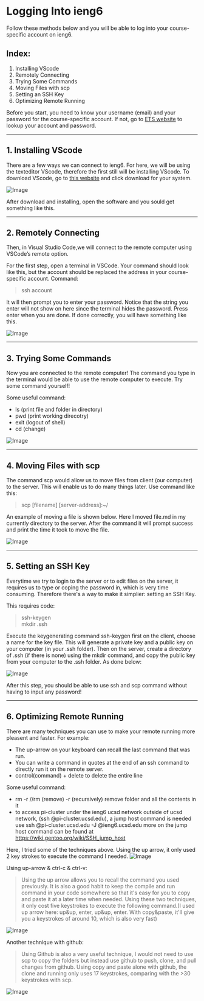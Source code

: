 
# Logging Into ieng6

Follow these methods below and you will be able to log into your course-specific account on ieng6.

## Index:
1. Installing VScode
2. Remotely Connecting
3. Trying Some Commands
4. Moving Files with scp
5. Setting an SSH Key
6. Optimizing Remote Running

Before you start, you need to know your username (email) and your password for the course-specific account. If not, go to [ETS website](https://sdacs.ucsd.edu/~icc/index.php) to lookup your account and password.

---

## 1. Installing VScode
There are a few ways we can connect to ieng6. For here, we will be using the texteditor VScode, therefore the first still will be installing VScode. To download VScode, go to [this website](https://code.visualstudio.com/Download) and click download for your system.

![Image](VScode-start-screen.png)

After download and installing, open the software and you sould get something like this.

---

## 2. Remotely Connecting
Then, in Visual Studio Code,we will connect to the remote computer using VSCode’s remote option.

For the first step, open a terminal in VSCode. Your command should look like this, but the account should be replaced the address in your course-specific account. Command:

> ssh account

It will then prompt you to enter your password. Notice that the string you enter will not show on here since the terminal hides the password. Press enter when you are done. If done correctly, you will have something like this.

![Image](login-success.png)

---

## 3. Trying Some Commands
Now you are connected to the remote computer! The command you type in the terminal would be able to use the remote computer to execute. Try some command yourself!

Some useful command:
* ls  (print file and folder in directory)
* pwd  (print working direcotry)
* exit (logout of shell)
* cd (change)

![Image](command-try.png)

---

## 4. Moving Files with scp
The command scp would allow us to move files from client (our computer) to the server. This will enable us to do many things later. Use command like this:

> scp [filename] [server-address]:~/

An example of moving a file is shown below. Here I moved file.md in my currently directory to the server. After the command it will prompt success and print the time it took to move the file.

![Image](movefile.png)

---

## 5. Setting an SSH Key
Everytime we try to login to the server or to edit files on the server, it requires us to type or coping the password in, which is very time consuming. Therefore there's a way to make it simplier: setting an SSH Key.

This requires code:
>ssh-keygen   <br />
mkdir .ssh

Execute the keygenerating command ssh-keygen first on the client, choose a name for the key file. This will generate a private key and a public key on 
your computer (in your .ssh folder). Then on the server, create a directory of .ssh (if there is none) using the mkdir command, and copy the public key from your computer to the .ssh folder. As done below:

![Image](sshkey-setup.png)

After this step, you should be able to use ssh and scp command without having to input any password!

---

## 6. Optimizing Remote Running
There are many techniques you can use to make your remote running more pleasent and faster. For example:
* The up-arrow on your keyboard can recall the last command that was run.
* You can write a command in quotes at the end of an ssh command to directly run it on the remote server.
* control(command) + delete to delete the entire line

Some useful command:
* rm -r <folderName>    //rm (remove) -r (recursively) remove folder and all the contents in it
* to access pi-cluster under the ieng6 ucsd network outside of ucsd network, (ssh <username>@pi-cluster.ucsd.edu), a jump host command is needed
  use ssh <username>@pi-cluster.ucsd.edu -J <username>@ieng6.ucsd.edu
  more on the jump host command can be found at https://wiki.gentoo.org/wiki/SSH_jump_host

Here, I tried some of the techniques above. Using the up arrow, it only used 2 key strokes to execute the command I needed.
![Image](optimize.png)

Using up-arrow & ctrl-c & ctrl-v:
> Using the up arrow allows you to recall the command you used previously. It is also a good habit to keep the compile and run command in your code somewhere so that it's easy for you to copy and paste it at a later time when needed. Using these two techniques, it only cost five keystrokes to execute the following command.(I used up arrow here: up&up, enter, up&up, enter. With copy&paste, it'll give you a keystrokes of around 10, which is also very fast)

![Image](Using-up-tab.png)

Another technique with github: 
>Using Github is also a very useful technique, I would not need to use scp to copy the folders but instead use github to push, clone, and pull changes from github. Using copy and paste alone with github, the clone and running only uses 17 keystrokes, comparing with the >30 keystrokes with scp.

![Image](Using-github.png)

  
